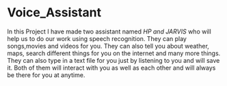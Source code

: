 # Voice_Assistant

In this Project I have made two assistant named *HP and JARVIS* who will help us to do our work using speech recognition. 
They can play songs,movies and videos for you. 
They can also tell you about weather, maps, search different things for you on the internet and many more things. 
They can also type in a text file for you just by listening to you and will save it. 
Both of them will interact with you as well as each other and will always be there for you at anytime.
